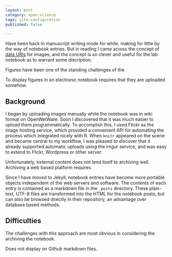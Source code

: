 ```yaml
---
layout: post
category: open-science
tags: site-configuration
published: false

---
```


Have been back in manuscript writing mode for while, making for little by the way of notebook entries.  But in reading I came across the concept of [data URIs]() for images, and the concept is so clever and useful for the lab notebook as to warrant some discription.  


Figures have been one of the standing challenges of the 

To display figures in an electronic notebook requires that they are uploaded somehow. 

## Background

I began by uploading images manually while the notebook was in wiki format on OpenWetWare.  Soon I discovered that it was much easier to upload them programmatically.  To accomplish this, I used Flickr as the image hosting service, which provided a convenient API for automating the process which integrated nicely with R.  When `knitr` appeared on the scene and became central to my workflow, I was pleased to discover that it already supported automatic uploads using the imgur service, and was easy to extend to Flickr, Wordpress or other server. 

Unfortunately, external content does not lend itself to archiving well.  Archiving a web based platform requires 

Since I have moved to Jekyll, notebook entries have become more portable objects independent of the web servers and software.  The contents of each entry is contained as a markdown file in the `_posts` directory.  These plain-text, UTF-8 files are transformed into the HTML for the notebook posts, but can also be browsed directly in their repository, an advantage over database based methods. 

## Difficulties

The challenges with this approach are most obvious in considering the archiving the notebook.  

Does not display on Github markdown files.  
